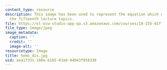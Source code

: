 ```yaml
---
content_type: resource
description: This image has been used to represent the equation which was a part of
  the fifteenth lecture topics.
file: https://ol-ocw-studio-app-qa.s3.amazonaws.com/courses/18-155-differential-analysis-fall-2004/aea17331160eb16503a944043f858338_homo_dis.jpg
file_type: image/jpeg
image_metadata:
  caption: ''
  credit: ''
  image-alt: ''
resourcetype: Image
title: homo_dis.jpg
uid: aea17331-160e-b165-03a9-44043f858338
---
```

